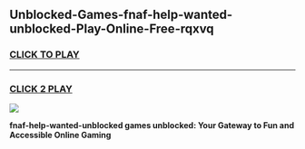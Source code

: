 
## Unblocked-Games-fnaf-help-wanted-unblocked-Play-Online-Free-rqxvq
<h3>
<a href="https://premium76.site?title=fnaf-help-wanted-unblocked&ref=26A">CLICK TO PLAY</a></h3>
<hr>

<h3>
<a href="https://premium76.site?title=fnaf-help-wanted-unblocked&ref=26A">CLICK 2 PLAY</a>
  
</h3>

<a href="https://premium76.site?title=fnaf-help-wanted-unblocked&ref=26A"><img src="https://clearcache.store/games.png"></a>


**fnaf-help-wanted-unblocked games unblocked: Your Gateway to Fun and Accessible Online Gaming**
